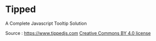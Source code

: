 # Tipped
A Complete Javascript Tooltip Solution

Source : https://www.tippedjs.com
[Creative Commons BY 4.0 license](https://creativecommons.org/licenses/by/4.0)
